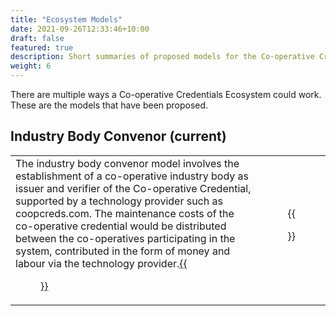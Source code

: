 ```yaml
---
title: "Ecosystem Models"
date: 2021-09-26T12:33:46+10:00
draft: false
featured: true
description: Short summaries of proposed models for the Co-operative Credentials Ecosystem.
weight: 6
---
```

There are multiple ways a Co-operative Credentials Ecosystem could work. These are the models that have been proposed.

## Industry Body Convenor (current)
|  |  |
|--|:--:|
| The industry body convenor model involves the establishment of a co-operative industry body as issuer and verifier of the Co-operative Credential, supported by a technology provider such as coopcreds.com. The maintenance costs of the co-operative credential would be distributed between the co-operatives participating in the system, contributed in the form of money and labour via the technology provider.[{{<figure src="/images/icons/green-hexagon.png" title="Discuss the industry body convenor model on our forum" class="cta" target="_blank">}}](https://community.coopcreds.com/t/134) | {{<figure src="/images/illustrations/industry-body.svg">}} |
